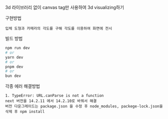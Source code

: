 3d 라이브러리 없이 canvas tag만 사용하여 3d visualizing하기

구현방법
```
입체 도형과 카메라의 각도를 구해 각도를 이용하여 화면에 전시
```


빌드 방법
```bash
npm run dev
# or
yarn dev
# or
pnpm dev
# or
bun dev
```

각종 에러 해결방법
```
1. TypeError: URL.canParse is not a function
next 버전을 14.2.11 에서 14.2.10로 바꿔서 해결
버전 다운그레이드는 package.json 을 수정 후 node_modules, packege-lock.json을 삭제 후 npm install


```

